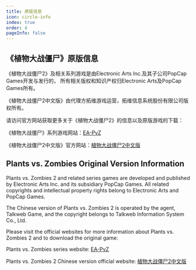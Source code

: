 ```yaml
---
title: 原版信息
icon: circle-info
index: true
order: 4
pageInfo: false
---
```

## 《植物大战僵尸》原版信息

《植物大战僵尸2》及相关系列游戏是由Electronic Arts Inc.及其子公司PopCap Games开发与发行的，
所有相关版权和知识产权归Electronic Arts及PopCap Games所有。

《植物大战僵尸2中文版》由代理方拓维游戏运营，拓维信息系统股份有限公司版权所有。

请访问官方网站获取更多关于《植物大战僵尸2》的信息以及原版游戏的下载：

《植物大战僵尸》系列游戏网站：[EA-PvZ](https://www.ea.com/ea-studios/popcap/plants-vs-zombies)

《植物大战僵尸2中文版》官方网站：[植物大战僵尸2中文版](https://game.talkweb.com.cn/)

## Plants vs. Zombies Original Version Information

Plants vs. Zombies 2 and related series games are developed and published by Electronic Arts Inc. and its subsidiary PopCap Games. All related copyrights and intellectual property rights belong to Electronic Arts and PopCap Games.

The Chinese version of Plants vs. Zombies 2 is operated by the agent, Talkweb Game, and the copyright belongs to Talkweb Information System Co., Ltd.

Please visit the official websites for more information about Plants vs. Zombies 2 and to download the original game:

Plants vs. Zombies series website: [EA-PvZ](https://www.ea.com/ea-studios/popcap/plants-vs-zombies)

Plants vs. Zombies 2 Chinese version official website: [植物大战僵尸2中文版](https://game.talkweb.com.cn/)
